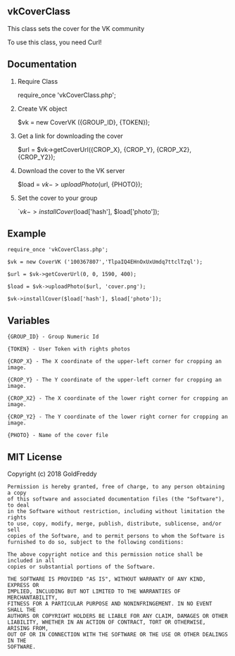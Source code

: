 ## vkCoverClass

This class sets the cover for the VK community

To use this class, you need Curl!
## Documentation

1. Require Class

	require_once 'vkCoverClass.php';
2. Create VK object
	
	$vk = new CoverVK ({GROUP_ID}, {TOKEN});
3. Get a link for downloading the cover

	$url = $vk->getCoverUrl({CROP_X}, {CROP_Y}, {CROP_X2}, {CROP_Y2});
4. Download the cover to the VK server
	
	$load = $vk->uploadPhoto($url, {PHOTO});
5. Set the cover to your group

	`$vk->installCover($load['hash'], $load['photo']);
## Example

	require_once 'vkCoverClass.php';

	$vk = new CoverVK ('100367807','TlpaIQ4EHnOxUxUmdq7ttclTzql');

	$url = $vk->getCoverUrl(0, 0, 1590, 400);

	$load = $vk->uploadPhoto($url, 'cover.png');

	$vk->installCover($load['hash'], $load['photo']);
## Variables

	{GROUP_ID} - Group Numeric Id

	{TOKEN} - User Token with rights photos

	{CROP_X} - The X coordinate of the upper-left corner for cropping an image.

	{CROP_Y} - The Y coordinate of the upper-left corner for cropping an image.

	{CROP_X2} - The X coordinate of the lower right corner for cropping an image.

	{CROP_Y2} - The Y coordinate of the lower right corner for cropping an image.

	{PHOTO} - Name of the cover file
## MIT License

Copyright (c) 2018 GoldFreddy

	Permission is hereby granted, free of charge, to any person obtaining a copy
	of this software and associated documentation files (the "Software"), to deal
	in the Software without restriction, including without limitation the rights
	to use, copy, modify, merge, publish, distribute, sublicense, and/or sell
	copies of the Software, and to permit persons to whom the Software is
	furnished to do so, subject to the following conditions:

	The above copyright notice and this permission notice shall be included in all
	copies or substantial portions of the Software.

	THE SOFTWARE IS PROVIDED "AS IS", WITHOUT WARRANTY OF ANY KIND, EXPRESS OR
	IMPLIED, INCLUDING BUT NOT LIMITED TO THE WARRANTIES OF MERCHANTABILITY,
	FITNESS FOR A PARTICULAR PURPOSE AND NONINFRINGEMENT. IN NO EVENT SHALL THE
	AUTHORS OR COPYRIGHT HOLDERS BE LIABLE FOR ANY CLAIM, DAMAGES OR OTHER
	LIABILITY, WHETHER IN AN ACTION OF CONTRACT, TORT OR OTHERWISE, ARISING FROM,
	OUT OF OR IN CONNECTION WITH THE SOFTWARE OR THE USE OR OTHER DEALINGS IN THE
	SOFTWARE.
